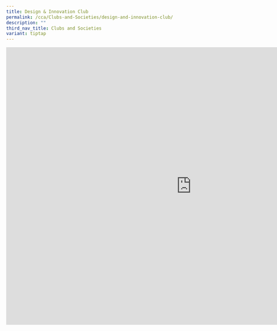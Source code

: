 ```yaml
---
title: Design & Innovation Club
permalink: /cca/Clubs-and-Societies/design-and-innovation-club/
description: ""
third_nav_title: Clubs and Societies
variant: tiptap
---
```

<div class="iframe-wrapper">
<iframe height="750" width="1000" allowfullscreen="true" frameborder="0" src="https://docs.google.com/document/d/e/2PACX-1vRx9RGOqBa-NL-v27oOM2otSTbXU2IKLKe1eD98f6X6uus101PyOPpGK6C2ShNR6ULk65Cll2oLyp3G/pub?embedded=true"></iframe>
</div>
<p></p>